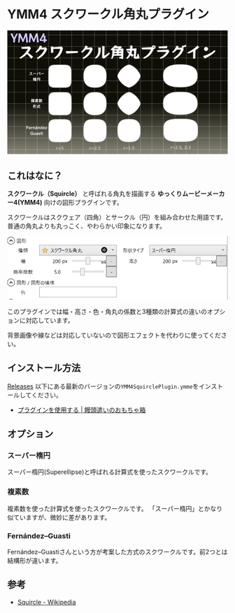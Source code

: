 # YMM4 スクワークル角丸プラグイン

![cover](https://github.com/InuInu2022/YMM4SquirclePlugin/blob/main/docs/thumb.png?raw=true)

## これはなに？

**スクワークル（Squircle）** と呼ばれる角丸を描画する **ゆっくりムービーメーカー4(YMM4)** 向けの図形プラグインです。

スクワークルはスクウェア（四角）とサークル（円）を組み合わせた用語です。普通の角丸よりも丸っこく、やわらかい印象になります。

![cover](https://github.com/InuInu2022/YMM4SquirclePlugin/blob/main/docs/pluginproperties.png?raw=true)

このプラグインでは幅・高さ・色・角丸の係数と3種類の計算式の違いのオプションに対応しています。

背景画像や線などは対応していないので図形エフェクトを代わりに使ってください。

## インストール方法

[Releases](https://github.com/InuInu2022/YMM4SquirclePlugin/releases) 以下にある最新のバージョンの`YMM4SquirclePlugin.ymme`をインストールしてください。

- [プラグインを使用する | 饅頭遣いのおもちゃ箱](https://manjubox.net/ymm4/#%E3%83%97%E3%83%A9%E3%82%B0%E3%82%A4%E3%83%B3)

<!--
## ニコニコモンズ

ニコニコに投稿する際には以下のコンテンツIDを親子登録してください。

[nc375085](https://commons.nicovideo.jp/works/nc375085)

(YMM4の素材一覧からも確認できます。)
-->

## オプション

### スーパー楕円

スーパー楕円(Superellipse)と呼ばれる計算式を使ったスクワークルです。

### 複素数

複素数を使った計算式を使ったスクワークルです。
「スーパー楕円」とかなり似ていますが、微妙に差があります。

### Fernández–Guasti

Fernández–Guastiさんという方が考案した方式のスクワークルです。前2つとは結構形が違います。

## 参考

- [Squircle - Wikipedia](https://en.wikipedia.org/wiki/Squircle)
